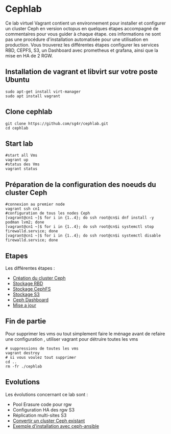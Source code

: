 # Cephlab
Ce lab virtuel Vagrant contient un environnement pour installer et configurer un cluster Ceph en version octopus en quelques étapes accompagné de commentaires pour vous guider à chaque étape. ces informations ne sont pas une procédure d'installation automatisée pour une utilisation en production. Vous trouverez les différentes étapes configurer les services RBD, CEPFS, S3, un Dashboard avec prometheus et grafana, ainsi que la mise en HA de 2 RGW. 
## Installation de vagrant et libvirt sur votre poste Ubuntu
```
sudo apt-get install virt-manager
sudo apt install vagrant
```
## Clone cephlab
```
git clone https://github.com/sg4r/cephlab.git
cd cephlab
```
## Start lab
```
#start all Vms 
vagrant up
#status des Vms
vagrant status
```
## Préparation de la configuration des noeuds du cluster Ceph
```
#connexion au premier node
vagrant ssh cn1
#configuration de tous les nodes Ceph
[vagrant@cn1 ~]$ for i in {1..4}; do ssh root@cn$i dnf install -y podman lvm2; done
[vagrant@cn1 ~]$ for i in {1..4}; do ssh root@cn$i systemctl stop firewalld.service; done
[vagrant@cn1 ~]$ for i in {1..4}; do ssh root@cn$i systemctl disable firewalld.service; done
```
## Etapes
Les différentes étapes :
* [Création du cluster Ceph](cephcreate.md)
* [Stockage RBD](cephrbd.md)
* [Stockage CephFS](cephfs.md)
* [Stockage S3](cephs3.md)
* [Ceph Dashboard](cephdashboard.md)
* [Mise a jour](upgrade.md)

## Fin de partie
Pour supprimer les vms ou tout simplement faire le ménage avant de refaire une configuration , utiliser vagrant pour détruire toutes les vms
```
# suppressions de toutes les vms
vagrant destroy
# si vous voulez tout supprimer
cd ..
rm -fr ./cephlab
```
## Evolutions
Les évolutions concernant ce lab sont :
- Pool Erasure code pour rgw
- Configuration HA des rgw S3
- Réplication multi-sites S3
- [Convertir un cluster Ceph existant](upgrade.nautilus2octopus.md)
- [Exemple d'installation avec ceph-ansible](cephansible.md)
